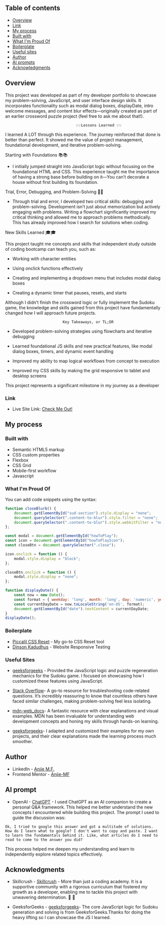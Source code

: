 ## Table of contents

- [Overview](#overview)
- [Link](#link)
- [My process](#my-process)
- [Built with](#built-with)
- [What I'm Proud Of](#what-I'm-Proud-Of)
- [Boilerplate](#boilerplate)
- [Useful sites](#useful-sites)
- [Author](#author)
- [AI prompts ](#ai-prompts)
- [Acknowledgments](#acknowledgments)


## Overview
This project was developed as part of my developer portfolio to showcase my problem-solving, JavaScript, and user interface design skills. It incorporates functionality such as modal dialog boxes, displayDate, intro welcome messages, and content blur effects—originally created as part of an earlier crossword puzzle project (feel free to ask me about that!).

                                    💡💡Lessons Learned 💡💡

 I learned A LOT through this experience. The journey reinforced that done is better than perfect. It showed me the value of project management, foundational development, and iterative problem-solving.

Starting with Foundations 📚📚

* I initially jumped straight into JavaScript logic without focusing on the foundational HTML and CSS. This experience taught me the importance of having a strong base before building on it—You can’t decorate a house without first building its foundation.

Trial, Error, Debugging, and Problem-Solving 🤔🤔

* Through trial and error, I developed two critical skills: debugging and problem-solving. Development isn’t just about memorization but actively engaging with problems. Writing a flowchart significantly improved my critical thinking and allowed me to approach problems methodically. This has already improved how I search for solutions when coding.

New Skills Learned 🎓🎓

This project taught me concepts and skills that independent study outside of coding bootcamp can teach you, such as:

* Working with character entities

* Using onclick functions effectively

* Creating and implementing a dropdown menu that includes modal dialog boxes

* Creating a dynamic timer that pauses, resets, and starts

Although I didn’t finish the crossword logic or fully implement the Sudoku game, the knowledge and skills gained from this project have fundamentally changed how I will approach future projects.

                              Key Takeaways, or TL;DR

* Developed problem-solving strategies using flowcharts and iterative debugging

* Learned foundational JS skills and new practical features, like modal dialog boxes, timers, and dynamic event handling

* Improved my ability to map logical workflows from concept to execution

* Improved my CSS skills by making the grid responsive to tablet and desktop screens

This project represents a significant milestone in my journey as a developer

### Link

- Live Site Link: [Check Me Out!](https://anjie-mf.github.io/sudokuShowcase/)

## My process

### Built with

- Semantic HTML5 markup
- CSS custom properties
- Flexbox
- CSS Grid
- Mobile-first workflow
- Javascript

### What I'm Proud Of

You can add code snippets using the syntax:

```js
function closeBlurb() {
    document.getElementById("sud-section").style.display = "none";
    document.querySelector(".content-to-blur").style.filter = "none";
    document.querySelector(".content-to-blur").style.webkitFilter = "none";
};
```
```js
const modal = document.getElementById("howToPlay");
const icon = document.getElementById("howToPlayIcon");
const closeBtn = document.querySelector(".close");

icon.onclick = function () {
    modal.style.display = "block";
};

closeBtn.onclick = function () {
    modal.style.display = "none";
};
```
```js
function displayDate() {
    const now = new Date();
    const format = { weekday: 'long', month: 'long', day: 'numeric', year: 'numeric' };
    const currentDayDate = now.toLocaleString('en-US', format);
    document.getElementById("date").textContent = currentDayDate;
}
displayDate();
```

### Boilerplate

- [Piccalil CSS Reset](https://piccalil.li/blog/a-more-modern-css-reset/) - My go-to CSS Reset tool
- [Dinson Kadudhus](https://responsivetesttool.com/) - Website Responsive Testing

### Useful Sites

- [geeksforgeeks](https://www.geeksforgeeks.org/create-a-sudoku-puzzle-using-html-css-javascript/) - Provided the JavaScript logic and puzzle regeneration mechanics for the Sudoku game. I focused on showcasing how I customized these features using JavaScript.

- [Stack Overflow](https://stackoverflow.com/)- A go-to resource for troubleshooting code-related questions. It’s incredibly reassuring to know that countless others have faced similar challenges, making problem-solving feel less isolating.

- [mdn-web_docs](https://developer.mozilla.org/en-US/)- A fantastic resource with clear explanations and visual examples. MDN has been invaluable for understanding web development concepts and honing my skills through hands-on learning.

- [geeksforgeeks](https://www.geeksforgeeks.org/)-  I adapted and customized their examples for my own projects, and their clear explanations made the learning process much smoother.



## Author

- LinkedIn - [Anjie M.F.](https://www.linkedin.com/in/anjiemay23/)
- Frontend Mentor - [Anjie-MF](https://www.frontendmentor.io/profile/Anjie-MF)


## AI prompt

- OpenAI - [ChatGPT](chat.openai.com) - I used ChatGPT as an AI companion to create a personal Q&A framework. This helped me better understand the new concepts I encountered while building this project. The prompt I used to guide the discussion was:

```Ok, I tried to google this answer and got a multitude of solutions. How do I learn what to google? I don't want to copy and paste. I want to learn the fundamentals behind it. Like, what articles do I need to read to come to the answer you did?```

This process helped me deepen my understanding and learn to independently explore related topics effectively.

## Acknowledgments

- Skillcrush -  [Skillcrush](https://www.skillcrush.com) - More than just a coding academy. It is a supportive community with a rigorous curriculum that fostered my growth as a developer, enabling me to tackle this project with unwavering determination. 🖤 🖤 

- GeeksforGeeks - [geeksforgeeks]()- The core JavaScript logic for Sudoku generation and solving is from GeeksforGeeks.Thanks for doing the heavy lifting so I can showcase the JS I learned. 
